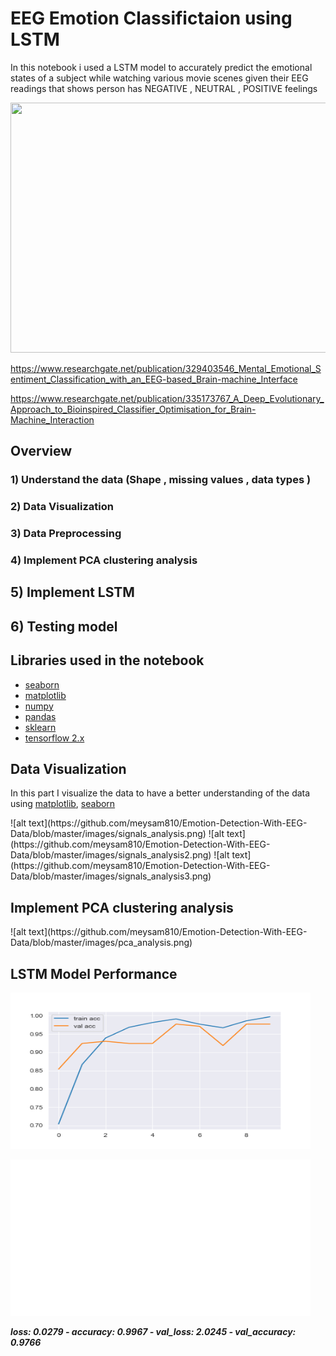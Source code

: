 # EEG Emotion Classifictaion using LSTM
In this notebook i used  a LSTM model  to accurately predict the emotional states of a subject while watching various movie scenes given their EEG readings that shows person has NEGATIVE , NEUTRAL , POSITIVE feelings

<p align="left">
<img src="https://images.squarespace-cdn.com/content/v1/56530999e4b0991ab31b67b1/1464360512453-6MGRDGDUW3Y3JWI50EQY/EEG+signals?format=1000w" width="800" height="400">
</p>

https://www.researchgate.net/publication/329403546_Mental_Emotional_Sentiment_Classification_with_an_EEG-based_Brain-machine_Interface

https://www.researchgate.net/publication/335173767_A_Deep_Evolutionary_Approach_to_Bioinspired_Classifier_Optimisation_for_Brain-Machine_Interaction

## Overview

### 1) Understand the data (Shape , missing values , data types )

### 2) Data Visualization 

### 3) Data Preprocessing 

### 4) Implement PCA clustering analysis

##  5) Implement LSTM

##  6) Testing model

## Libraries used in the notebook

- [seaborn](https://seaborn.pydata.org/)
- [matplotlib](https://matplotlib.org/)
- [numpy](https://numpy.org/)
- [pandas](https://pandas.pydata.org/)
- [sklearn](https://scikit-learn.org/stable/)
- [tensorflow 2.x](https://www.tensorflow.org/)

## Data Visualization 
In this part  I visualize the data to have a better understanding of the data using [matplotlib](https://matplotlib.org/), [seaborn](https://seaborn.pydata.org/)
<p align="left">
![alt text](https://github.com/meysam810/Emotion-Detection-With-EEG-Data/blob/master/images/signals_analysis.png)
![alt text](https://github.com/meysam810/Emotion-Detection-With-EEG-Data/blob/master/images/signals_analysis2.png)
![alt text](https://github.com/meysam810/Emotion-Detection-With-EEG-Data/blob/master/images/signals_analysis3.png)
</p>

## Implement PCA clustering analysis

<p align="left">
![alt text](https://github.com/meysam810/Emotion-Detection-With-EEG-Data/blob/master/images/pca_analysis.png)
</p>

## LSTM Model Performance

<p align="left">
  <img width="480" height="250" src="images/acc.png">
</p>

<p align="left">
  <img width="480" height="250" src="images/loss.png">
</p>

***loss: 0.0279 - accuracy: 0.9967 - val_loss: 2.0245 - val_accuracy: 0.9766***


